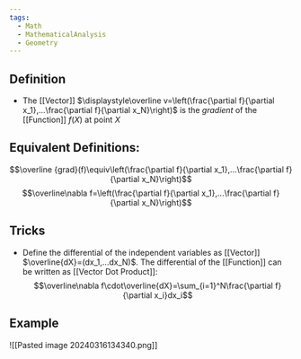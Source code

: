 ```yaml
---
tags:
  - Math
  - MathematicalAnalysis
  - Geometry
---
```

## Definition
- The [[Vector]] $\displaystyle\overline v=\left(\frac{\partial f}{\partial x_1},...\frac{\partial f}{\partial x_N}\right)$ is the *gradient* of the [[Function]] $f(X)$ at point $X$
## Equivalent Definitions:
$$\overline {grad}(f)\equiv\left(\frac{\partial f}{\partial x_1},...\frac{\partial f}{\partial x_N}\right)$$
$$\overline\nabla f=\left(\frac{\partial f}{\partial x_1},...\frac{\partial f}{\partial x_N}\right)$$
## Tricks
- Define the differential of the independent variables as [[Vector]] $\overline{dX}=(dx_1,...dx_N)$. The differential of the [[Function]] can be written as [[Vector Dot Product]]: $$\overline\nabla f\cdot\overline{dX}=\sum_{i=1}^N\frac{\partial f}{\partial x_i}dx_i$$
## Example 
![[Pasted image 20240316134340.png]]
